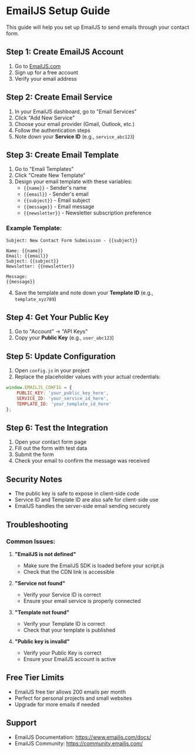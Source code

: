 # EmailJS Setup Guide

This guide will help you set up EmailJS to send emails through your contact form.

## Step 1: Create EmailJS Account

1. Go to [EmailJS.com](https://www.emailjs.com/)
2. Sign up for a free account
3. Verify your email address

## Step 2: Create Email Service

1. In your EmailJS dashboard, go to "Email Services"
2. Click "Add New Service"
3. Choose your email provider (Gmail, Outlook, etc.)
4. Follow the authentication steps
5. Note down your **Service ID** (e.g., `service_abc123`)

## Step 3: Create Email Template

1. Go to "Email Templates"
2. Click "Create New Template"
3. Design your email template with these variables:
   - `{{name}}` - Sender's name
   - `{{email}}` - Sender's email
   - `{{subject}}` - Email subject
   - `{{message}}` - Email message
   - `{{newsletter}}` - Newsletter subscription preference

### Example Template:
```
Subject: New Contact Form Submission - {{subject}}

Name: {{name}}
Email: {{email}}
Subject: {{subject}}
Newsletter: {{newsletter}}

Message:
{{message}}
```

4. Save the template and note down your **Template ID** (e.g., `template_xyz789`)

## Step 4: Get Your Public Key

1. Go to "Account" → "API Keys"
2. Copy your **Public Key** (e.g., `user_abc123`)

## Step 5: Update Configuration

1. Open `config.js` in your project
2. Replace the placeholder values with your actual credentials:

```javascript
window.EMAILJS_CONFIG = {
    PUBLIC_KEY: 'your_public_key_here',
    SERVICE_ID: 'your_service_id_here',
    TEMPLATE_ID: 'your_template_id_here'
};
```

## Step 6: Test the Integration

1. Open your contact form page
2. Fill out the form with test data
3. Submit the form
4. Check your email to confirm the message was received

## Security Notes

- The public key is safe to expose in client-side code
- Service ID and Template ID are also safe for client-side use
- EmailJS handles the server-side email sending securely

## Troubleshooting

### Common Issues:

1. **"EmailJS is not defined"**
   - Make sure the EmailJS SDK is loaded before your script.js
   - Check that the CDN link is accessible

2. **"Service not found"**
   - Verify your Service ID is correct
   - Ensure your email service is properly connected

3. **"Template not found"**
   - Verify your Template ID is correct
   - Check that your template is published

4. **"Public key is invalid"**
   - Verify your Public Key is correct
   - Ensure your EmailJS account is active

## Free Tier Limits

- EmailJS free tier allows 200 emails per month
- Perfect for personal projects and small websites
- Upgrade for more emails if needed

## Support

- EmailJS Documentation: https://www.emailjs.com/docs/
- EmailJS Community: https://community.emailjs.com/

